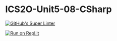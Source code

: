 # ICS2O-Unit5-08-CSharp

[![GitHub's Super Linter](https://github.com/venika-sem/ICS2O-Unit5-08-CSharp/workflows/GitHub's%20Super%20Linter/badge.svg)](https://github.com/venika-sem/ICS2O-Unit5-08-CSharp/actions)

[![Run on Repl.it](https://repl.it/badge/github/venika-sem/ICS2O-Unit5-08-CSharp)](https://repl.it/github/venika-sem/ICS2O-Unit5-08-CSharp)
